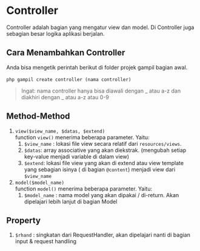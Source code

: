 # Controller

Controller adalah bagian yang mengatur view dan model. Di Controller juga sebagian besar logika aplikasi berjalan.

## Cara Menambahkan Controller

Anda bisa mengetik perintah berikut di folder projek gampil bagian awal.
<br><br>
`php gampil create controller (nama controller)`
> Ingat: nama controller hanya bisa diawali dengan _ atau a-z dan diakhiri dengan _ atau a-z atau 0-9

## Method-Method
1. `view($view_name, $datas, $extend)`<br>
function `view()` menerima beberapa parameter. Yaitu:
    1. `$view_name` : lokasi file view secara relatif dari `resources/views`.
    2. `$datas`: array associative yang akan diekstrak. (mengubah setiap key-value menjadi variable di dalam view)
    3. `$extend`: lokasi file view yang akan di extend atau view template yang sebagian isinya ( di bagian `@content`) menjadi view dari `$view_name`
2. `model($model_name)`<br>
function `model()` menerima beberapa parameter. Yaitu:
    1. `$model_name` : nama model yang akan dipakai / di-return. Akan dipelajari lebih lanjut di bagian Model

## Property
1. `$rhand` : singkatan dari RequestHandler, akan dipelajari nanti di bagian input & request handling

